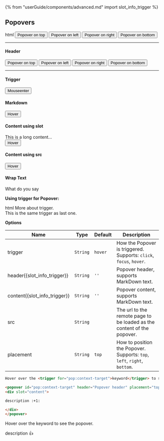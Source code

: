 {% from "userGuide/components/advanced.md" import slot_info_trigger %}

## Popovers

<include src="codeAndOutput.md" boilerplate >
<variable name="highlightStyle">html</variable>
<variable name="code">
<popover effect="fade" content="Lorem ipsum dolor sit amet" placement="top">
  <button class="btn btn-secondary">Popover on top</button>
</popover>
<popover effect="fade" content="Lorem ipsum dolor sit amet" placement="left">
  <button class="btn btn-secondary">Popover on left</button>
</popover>
<popover effect="fade" content="Lorem ipsum dolor sit amet" placement="right">
  <button class="btn btn-secondary">Popover on right</button>
</popover>
<popover effect="fade" content="Lorem ipsum dolor sit amet" placement="bottom">
  <button class="btn btn-secondary">Popover on bottom</button>
</popover>
<hr>
<h4 class="no-index">Header</h4>
<popover effect="fade" header="Header" content="Lorem ipsum dolor sit amet" placement="top">
  <button class="btn btn-secondary">Popover on top</button>
</popover>
<popover effect="fade" header="Header" content="Lorem ipsum dolor sit amet" placement="left">
  <button class="btn btn-secondary">Popover on left</button>
</popover>
<popover effect="fade" header="Header" content="Lorem ipsum dolor sit amet" placement="right">
  <button class="btn btn-secondary">Popover on right</button>
</popover>
<popover effect="fade" header="Header" content="Lorem ipsum dolor sit amet" placement="bottom">
  <button class="btn btn-secondary">Popover on bottom</button>
</popover>
<hr />
<h4 class="no-index">Trigger</h4>
<p>
  <popover effect="scale" header="Header" content="Lorem ipsum dolor sit amet" placement="top" trigger="hover">
    <button class="btn btn-secondary">Mouseenter</button>
  </popover>
</p>
<h4 class="no-index">Markdown</h4>
<p>
  <popover effect="scale" header="**Emoji header** :rocket:" content="!!emoji!! content :cat:">
    <button class="btn btn-secondary">Hover</button>
  </popover>
</p>
<h4 class="no-index">Content using slot</h4>
<p>
  <popover effect="scale" header="**Emoji header** :rocket:">
    <div slot="content">
      This is a long content...
    </div>
    <button class="btn btn-secondary">Hover</button>
  </popover>
</p>
<h4 class="no-index">Content using src</h4>
<p>
  <popover header="Content is loaded in from 'src'" src="{{ baseUrl }}/userGuide/syntax/extra/loadContent.html#fragment">
    <button class="btn btn-secondary">Hover</button>
  </popover>
</p>
<h4 class="no-index">Wrap Text</h4>
<popover header="false" content="Nice!">What do you say</popover>
</variable>
</include>

**Using trigger for Popover:**<br>

<include src="codeAndOutput.md" boilerplate >
<variable name="highlightStyle">html</variable>
<variable name="code">
More about <trigger for="pop:trigger_id">trigger</trigger>.
<popover id="pop:trigger_id" content="This popover is triggered by a trigger"></popover>
<br>
This is the same <trigger for="pop:trigger_id">trigger</trigger> as last one.
</variable>
</include>

<panel header="More about triggers">
<include src="extra/triggers.md" />
</panel><p/>

****Options****

Name | Type | Default | Description
---- | ---- | ------- | ------
trigger | `String` |	`hover`	| How the Popover is triggered.<br>Supports: `click`, `focus`, `hover`.
header{{slot_info_trigger}} | `String` | `''` | Popover header, supports MarkDown text.
content{{slot_info_trigger}} | `String` | `''` | Popover content, supports MarkDown text.
src | `String` | | The url to the remote page to be loaded as the content of the popover.
placement | `String` | `top` | How to position the Popover.<br>Supports: `top`, `left`, `right`, `bottom`.


<span id="short" class="d-none">

```html
Hover over the <trigger for="pop:context-target">keyword</trigger> to see the popover.

<popover id="pop:context-target" header="Popover header" placement="top">
<div slot="content">

description :+1:

</div>
</popover>
```
</span>

<span id="examples" class="d-none">

Hover over the <trigger for="pop:context-target">keyword</trigger> to see the popover.

<popover id="pop:context-target" header="Popover header" placement="top">
<div slot="content">

description :+1:

</div>
</popover>
</span>
